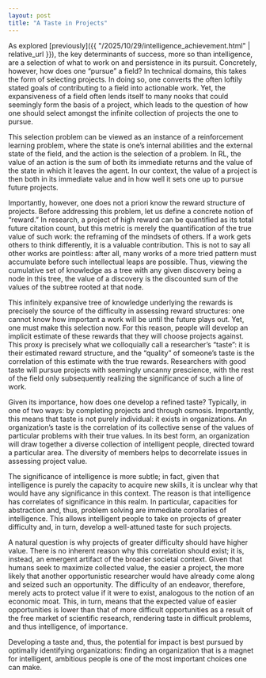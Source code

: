 ```yaml
---
layout: post
title: "A Taste in Projects"
---
```

As explored [previously]({{ "/2025/10/29/intelligence_achievement.html" | relative_url }}), the key determinants of success, more so than intelligence, are a selection of what to work on and persistence in its pursuit. Concretely, however, how does one “pursue” a field? In technical domains, this takes the form of selecting projects. In doing so, one converts the often loftily stated goals of contributing to a field into actionable work. Yet, the expansiveness of a field often lends itself to many nooks that could seemingly form the basis of a project, which leads to the question of how one should select amongst the infinite collection of projects the one to pursue.

This selection problem can be viewed as an instance of a reinforcement learning problem, where the state is one’s internal abilities and the external state of the field, and the action is the selection of a problem. In RL, the value of an action is the sum of both its immediate returns and the value of the state in which it leaves the agent. In our context, the value of a project is then both in its immediate value and in how well it sets one up to pursue future projects.

Importantly, however, one does not a priori know the reward structure of projects. Before addressing this problem, let us define a concrete notion of “reward.” In research, a project of high reward can be quantified as its total future citation count, but this metric is merely the quantification of the true value of such work: the reframing of the mindsets of others. If a work gets others to think differently, it is a valuable contribution. This is not to say all other works are pointless: after all, many works of a more tried pattern must accumulate before such intellectual leaps are possible. Thus, viewing the cumulative set of knowledge as a tree with any given discovery being a node in this tree, the value of a discovery is the discounted sum of the values of the subtree rooted at that node.

This infinitely expansive tree of knowledge underlying the rewards is precisely the source of the difficulty in assessing reward structures: one cannot know how important a work will be until the future plays out. Yet, one must make this selection now. For this reason, people will develop an implicit estimate of these rewards that they will choose projects against. This proxy is precisely what we colloquially call a researcher’s “taste”: it is their estimated reward structure, and the “quality” of someone’s taste is the correlation of this estimate with the true rewards. Researchers with good taste will pursue projects with seemingly uncanny prescience, with the rest of the field only subsequently realizing the significance of such a line of work.

Given its importance, how does one develop a refined taste? Typically, in one of two ways: by completing projects and through osmosis. Importantly, this means that taste is not purely individual: it exists in organizations. An organization’s taste is the correlation of its collective sense of the values of particular problems with their true values. In its best form, an organization will draw together a diverse collection of intelligent people, directed toward a particular area. The diversity of members helps to decorrelate issues in assessing project value. 

The significance of intelligence is more subtle; in fact, given that intelligence is purely the capacity to acquire new skills, it is unclear why that would have any significance in this context. The reason is that intelligence has correlates of significance in this realm. In particular, capacities for abstraction and, thus, problem solving are immediate corollaries of intelligence. This allows intelligent people to take on projects of greater difficulty and, in turn, develop a well-attuned taste for such projects. 

A natural question is why projects of greater difficulty should have higher value. There is no inherent reason why this correlation should exist; it is, instead, an emergent artifact of the broader societal context. Given that humans seek to maximize collected value, the easier a project, the more likely that another opportunistic researcher would have already come along and seized such an opportunity. The difficulty of an endeavor, therefore, merely acts to protect value if it were to exist, analogous to the notion of an economic moat. This, in turn, means that the expected value of easier opportunities is lower than that of more difficult opportunities as a result of the free market of scientific research, rendering taste in difficult problems, and thus intelligence, of importance.

Developing a taste and, thus, the potential for impact is best pursued by optimally identifying organizations: finding an organization that is a magnet for intelligent, ambitious people is one of the most important choices one can make.
